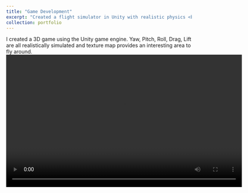 ```yaml
---
title: "Game Development"
excerpt: "Created a flight simulator in Unity with realistic physics <br/><img src='/images/flight_sim.png'>"
collection: portfolio
---
```


I created a 3D game using the Unity game engine. Yaw, Pitch, Roll, Drag, Lift are all realistically simulated and texture map provides an interesting area to fly around. 
<video width="640" height="360" controls>
  <source src="/files/flight_sim_demo.mp4" type="video/mp4">
</video>
